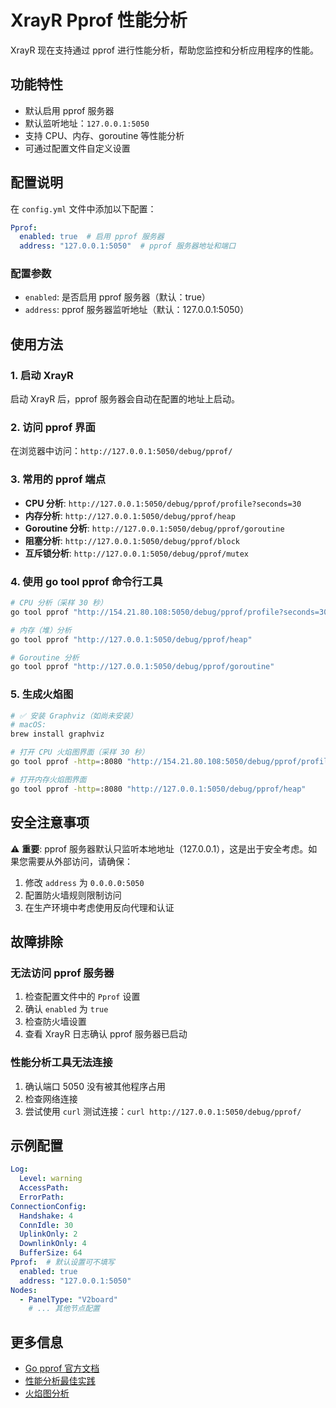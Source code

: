 # XrayR Pprof 性能分析

XrayR 现在支持通过 pprof 进行性能分析，帮助您监控和分析应用程序的性能。

## 功能特性

- 默认启用 pprof 服务器
- 默认监听地址：`127.0.0.1:5050`
- 支持 CPU、内存、goroutine 等性能分析
- 可通过配置文件自定义设置

## 配置说明

在 `config.yml` 文件中添加以下配置：

```yaml
Pprof:
  enabled: true  # 启用 pprof 服务器
  address: "127.0.0.1:5050"  # pprof 服务器地址和端口
```

### 配置参数

- `enabled`: 是否启用 pprof 服务器（默认：true）
- `address`: pprof 服务器监听地址（默认：127.0.0.1:5050）

## 使用方法

### 1. 启动 XrayR

启动 XrayR 后，pprof 服务器会自动在配置的地址上启动。

### 2. 访问 pprof 界面

在浏览器中访问：`http://127.0.0.1:5050/debug/pprof/`

### 3. 常用的 pprof 端点

- **CPU 分析**: `http://127.0.0.1:5050/debug/pprof/profile?seconds=30`
- **内存分析**: `http://127.0.0.1:5050/debug/pprof/heap`
- **Goroutine 分析**: `http://127.0.0.1:5050/debug/pprof/goroutine`
- **阻塞分析**: `http://127.0.0.1:5050/debug/pprof/block`
- **互斥锁分析**: `http://127.0.0.1:5050/debug/pprof/mutex`

### 4. 使用 go tool pprof 命令行工具

```bash
# CPU 分析（采样 30 秒）
go tool pprof "http://154.21.80.108:5050/debug/pprof/profile?seconds=30"

# 内存（堆）分析
go tool pprof "http://127.0.0.1:5050/debug/pprof/heap"

# Goroutine 分析
go tool pprof "http://127.0.0.1:5050/debug/pprof/goroutine"
```

### 5. 生成火焰图

```bash
# ✅ 安装 Graphviz（如尚未安装）
# macOS:
brew install graphviz

# 打开 CPU 火焰图界面（采样 30 秒）
go tool pprof -http=:8080 "http://154.21.80.108:5050/debug/pprof/profile?seconds=30"

# 打开内存火焰图界面
go tool pprof -http=:8080 "http://127.0.0.1:5050/debug/pprof/heap"

```

## 安全注意事项

⚠️ **重要**: pprof 服务器默认只监听本地地址（127.0.0.1），这是出于安全考虑。如果您需要从外部访问，请确保：

1. 修改 `address` 为 `0.0.0.0:5050`
2. 配置防火墙规则限制访问
3. 在生产环境中考虑使用反向代理和认证

## 故障排除

### 无法访问 pprof 服务器

1. 检查配置文件中的 `Pprof` 设置
2. 确认 `enabled` 为 `true`
3. 检查防火墙设置
4. 查看 XrayR 日志确认 pprof 服务器已启动

### 性能分析工具无法连接

1. 确认端口 5050 没有被其他程序占用
2. 检查网络连接
3. 尝试使用 `curl` 测试连接：`curl http://127.0.0.1:5050/debug/pprof/`

## 示例配置

```yaml
Log:
  Level: warning
  AccessPath: 
  ErrorPath: 
ConnectionConfig:
  Handshake: 4
  ConnIdle: 30
  UplinkOnly: 2
  DownlinkOnly: 4
  BufferSize: 64
Pprof:  # 默认设置可不填写
  enabled: true
  address: "127.0.0.1:5050"
Nodes:
  - PanelType: "V2board"
    # ... 其他节点配置
```

## 更多信息

- [Go pprof 官方文档](https://golang.org/pkg/net/http/pprof/)
- [性能分析最佳实践](https://golang.org/doc/diagnostics.html)
- [火焰图分析](https://github.com/brendangregg/FlameGraph) 